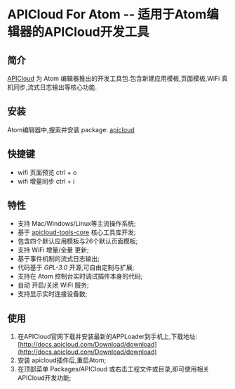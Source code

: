 # APICloud For Atom -- 适用于Atom编辑器的APICloud开发工具

## 简介

[APICloud](http://www.apicloud.com/) 为 Atom 编辑器推出的开发工具包.包含新建应用模板,页面模板,WiFi 真机同步,流式日志输出等核心功能.

## 安装

Atom编辑器中,搜索并安装 package: [apicloud](https://atom.io/packages/apicloud)

## 快捷键

* wifi 页面预览 ctrl + o
* wifi 增量同步 ctrl + i

## 特性

* 支持 Mac/Windows/Linux等主流操作系统;
* 基于 [apicloud-tools-core](https://www.npmjs.com/package/apicloud-tools-core) 核心工具库开发;
* 包含四个默认应用模板与26个默认页面模板;
* 支持 WiFi 增量/全量 更新;
* 基于事件机制的流式日志输出;
* 代码基于 *GPL-3.0* 开源,可自由定制与扩展;
* 支持在 Atom 控制台实时调试插件本身的代码;
* 自动 开启/关闭 WiFi 服务;
* 支持显示实时连接设备数;

## 使用

1. 在APICloud官网下载并安装最新的APPLoader到手机上,下载地址:[http://docs.apicloud.com/Download/download](http://docs.apicloud.com/Download/download)
2. 安装 apicloud插件后,重启Atom;
3. 在顶部菜单 Packages/APICloud 或右击工程文件或目录,即可使用相关APICloud开发功能;
